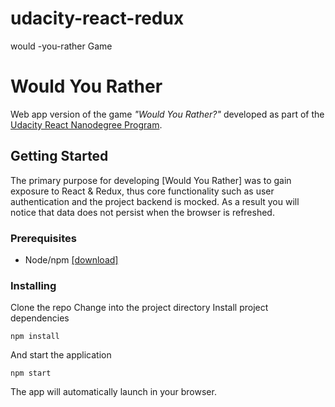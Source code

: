 # udacity-react-redux
would -you-rather  Game

# Would You Rather

Web app version of the game *"Would You Rather?"*
developed as part of the [Udacity React Nanodegree Program](https://www.udacity.com/course/react-nanodegree--nd019).

## Getting Started
The primary purpose for developing [Would You Rather] was to gain exposure to React & Redux, thus core functionality such as user authentication and the project backend is mocked.
 As a result you will notice that data does not persist when the browser is refreshed.

### Prerequisites

- Node/npm [[download]](https://nodejs.org/en/)

### Installing

Clone the repo
Change into the  project directory
Install project dependencies

```
npm install
```

And start the application

```
npm start
```

The app will automatically launch in your browser.

